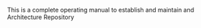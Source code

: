 <!---

+++
date = "2016-05-31T20:48:37+02:00"
draft = false
title = "Architecture Repository"
tags = ["guide"]
categories = ["Manual"]

+++
--->
This is a complete operating manual to establish and maintain and Architecture Repository
